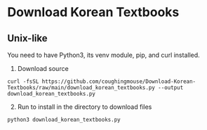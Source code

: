 # Download Korean Textbooks

## Unix-like

You need to have Python3, its venv module, pip, and curl installed.


1. Download source

```
curl -fsSL https://github.com/coughingmouse/Download-Korean-Textbooks/raw/main/download_korean_textbooks.py --output download_korean_textbooks.py
```

2. Run to install in the directory to download files

```
python3 download_korean_textbooks.py
```
